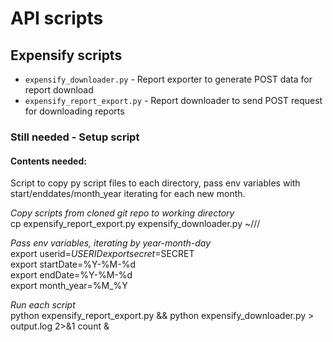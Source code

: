 # API scripts

## Expensify scripts
- `expensify_downloader.py` - Report exporter to generate POST data for report download
- `expensify_report_export.py` - Report downloader to send POST request for downloading reports

### Still needed - Setup script  
#### Contents needed:  
Script to copy py script files to each directory, pass env variables with start/enddates/month_year iterating for each new month.  

*Copy scripts from cloned git repo to working directory*  
cp expensify_report_export.py expensify_downloader.py ~/<working-dir>/<year>/<month>  
  
*Pass env variables, iterating by year-month-day*  
export userid=$USERID  
export secret=$SECRET  
export startDate=%Y-%M-%d  
export endDate=%Y-%M-%d  
export month_year=%M_%Y  
  
*Run each script*  
python expensify_report_export.py && python expensify_downloader.py > output.log 2>&1 count &  

